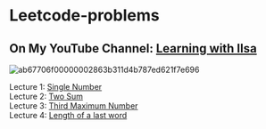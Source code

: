 # Leetcode-problems
## On My YouTube Channel: [Learning with Ilsa](https://www.youtube.com/@learningwithilsa)

![ab67706f00000002863b311d4b787ed621f7e696](https://github.com/user-attachments/assets/4ca7ad0b-83b8-458c-b83a-6ccb445e7725)

Lecture 1: [Single Number](https://youtu.be/8LDruFtUP3E?si=6g-7isy3Ao9qp7WR&t=15) <br>
Lecture 2: [Two Sum](https://youtu.be/XZLVH9do8IE?si=P5xDA4PL8pK8442Q&t=15) <br>
Lecture 3: [Third Maximum Number](https://youtu.be/vkfzugxDA0A?si=09Ohfs32kWKgCQSV) <br>
Lecture 4: [Length of a last word](https://youtu.be/jbFYoa903zY?si=xmX8i58T4KK6JdFs) <br>
